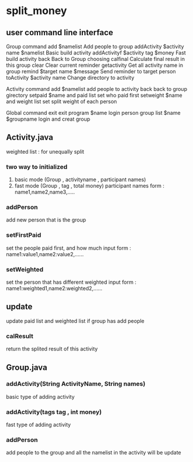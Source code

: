 # split_money

## user command line interface
Group command
add $namelist                           Add people to group
addActivity $activity name $namelist    Basic build activity
addActivityf $activity tag $money       Fast build activity
back                                    Back to Group choosing
calfinal                                Calculate final result in this group
clear                                   Clear current reminder
getactivity                             Get all activity name in group
remind $target name $message            Send reminder to target person
toActivity $activity name               Change directory to activity

Activity command
add $namelist                           add people to activity
back                                    back to group girectory 
setpaid $name and paid list             set who paid first
setweight $name and weight list         set split weight of each person


Global command
exit                                    exit program
$name     	                        login person group list
$name $groupname                        login and creat group

## Activity.java
weighted list : for unequally split 

### two way to initialized
1. basic mode (Group , activityname , participant names)
2. fast mode (Group , tag , total money)
participant names form : name1,name2,name3,.....

### addPerson
add new person that is the group

### setFirstPaid
set the people paid first, and how much
input form : name1:value1,name2:value2,......

### setWeighted
set the person that has different weighted
input form : name1:weighted1,name2:weighted2,......

## update
update paid list and weighted list if group has add people

### calResult 
return the splited result of this activity 


## Group.java
### addActivity(String ActivityName,  String names)
basic type of adding activity

### addActivity(tags tag , int money)
fast type of adding activity

### addPerson
add people to the group and all the namelist in the activity will be update

